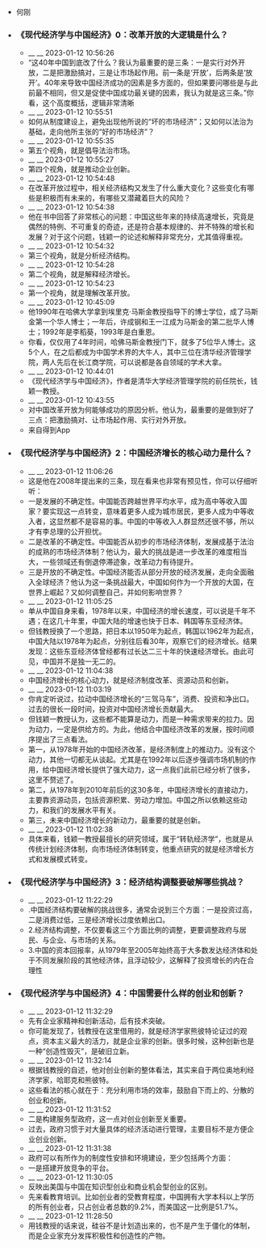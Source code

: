 - 何刚
- ### 《现代经济学与中国经济》0：改革开放的大逻辑是什么？
    - __ __ 2023-01-12 10:56:26
    - “这40年中国到底改了什么？我认为最重要的是三条：一是实行对外开放，二是把激励搞对，三是让市场起作用。前一条是‘开放’，后两条是‘放开’。40年来导致中国经济成功的因素是多方面的，但如果要问哪些是与此前最不相同，但又是促使中国成功最关键的因素，我认为就是这三条。”你看，这个高度概括，逻辑非常清晰
    - __ __ 2023-01-12 10:55:51
    - 如何从制度建设上，避免出现他所说的“坏的市场经济”；又如何以法治为基础，走向他所主张的“好的市场经济”？
    - __ __ 2023-01-12 10:55:35
    - 第五个视角，就是倡导法治市场。
    - __ __ 2023-01-12 10:55:27
    - 第四个视角，就是推动企业创新。
    - __ __ 2023-01-12 10:54:48
    - 在改革开放过程中，相关经济结构又发生了什么重大变化？这些变化有哪些是积极而有未来的，有哪些又潜藏着巨大的风险？
    - __ __ 2023-01-12 10:54:38
    - 他在书中回答了非常核心的问题：中国这些年来的持续高速增长，究竟是偶然的特例、不可重复的奇迹，还是符合基本规律的、并不特殊的增长和发展？对于这个问题，钱颖一的论述和解释非常充分，尤其值得重视。
    - __ __ 2023-01-12 10:54:32
    - 第三个视角，就是分析经济结构。
    - __ __ 2023-01-12 10:54:28
    - 第二个视角，就是解释经济增长。
    - __ __ 2023-01-12 10:54:23
    - 第一个视角，就是理解改革开放。
    - __ __ 2023-01-12 10:45:09
    - 他1990年在哈佛大学拿到埃里克·马斯金教授指导下的博士学位，成了马斯金第一个华人博士；一年后，许成钢和王一江成为马斯金的第二批华人博士；1992年是李稻葵，1993年是白重恩。
    - 你看，仅仅用了4年时间，哈佛马斯金教授门下，就多了5位华人博士。这5个人，在之后都成为中国学术界的大牛人，其中三位在清华经济管理学院，两人先后在长江商学院，可以说都是各自领域的学术大拿。
    - __ __ 2023-01-12 10:44:01
    - 《现代经济学与中国经济》，作者是清华大学经济管理学院的前任院长，钱颖一教授。
    - __ __ 2023-01-12 10:43:55
    - 对中国改革开放为何能够成功的原因分析。他认为，最重要的是做到好了三点：把激励搞对、让市场起作用、实行对外开放。
    - 来自得到App
- ### 《现代经济学与中国经济》2：中国经济增长的核心动力是什么？
    - __ __ 2023-01-12 11:06:26
    - 这是他在2008年提出来的三条，现在看来也非常有预见性，你可以仔细听听：
    - 一是发展的不确定性。中国能否跨越世界平均水平，成为高中等收入国家？要实现这一点转变，意味着更多人成为城市居民，更多人成为中等收入者，这显然都不是容易的事。中国的中等收入人群显然还很不够，所以才有李总理的公开担忧。
    - 二是改革的不确定性。中国能否从初步的市场经济体制，发展成基于法治的成熟的市场经济体制？他认为，最大的挑战是进一步改革的难度相当大，一些领域还有倒退停滞迹象，改革动力有待提升。
    - 三是开放的不确定性。中国经济能否从部分开放的经济发展，走向全面融入全球经济？他认为这一条挑战最大，中国如何作为一个开放的大国，在世界上崛起？又如何调整自己，并如何影响世界？
    - __ __ 2023-01-12 11:05:25
    - 单从中国自身来看，1978年以来，中国经济的增长速度，可以说是千年不遇；在这几十年里，中国大陆的增速也快于日本、韩国等东亚经济体。
    - 但钱教授换了一个思路，把日本以1950年为起点，韩国以1962年为起点，中国大陆以1978年为起点，分别往后看30年，观察它们的经济增长。结果发现：这些东亚经济体曾经都有过长达二三十年的快速经济增长。由此可见，中国并不是独一无二的。
    - __ __ 2023-01-12 11:04:38
    - 中国经济增长的核心动力，就是经济制度改革、资源动员和创新。
    - __ __ 2023-01-12 11:03:19
    - 你肯定听说过，拉动中国经济增长的“三驾马车”，消费、投资和净出口。过去的很长一段时间，投资对中国经济增长贡献最大。
    - 但钱颖一教授认为，这些都不能算是动力，而是一种需求带来的拉力。因为动力，一定是供给方的。为此，他结合中国经济改革的发展，按时间顺序提出了三点看法。
    - 第一，从1978年开始的中国经济改革，是经济制度上的推动力。没有这个动力，其他一切都无从谈起。尤其是在1992年以后逐步强调市场机制的作用，给中国经济增长提供了强大动力，这一点我们此前已经分析了很多，这里不赘述了。
    - 第二，从1978年到2010年前后的这30多年，中国经济增长的直接动力，主要靠资源动员，包括资源积累、劳动力增加。中国之所以依赖这些动力，和我们的发展水平有关。
    - 第三，未来中国经济增长的新动力，最重要的就是创新。
    - __ __ 2023-01-12 11:02:38
    - 具体来看，钱颖一教授最擅长的研究领域，属于“转轨经济学”，也就是从传统计划经济体制，向市场经济体制转变，他重点研究的就是经济增长方式和发展模式转变。
- ### 《现代经济学与中国经济》3：经济结构调整要破解哪些挑战？
    - __ __ 2023-01-12 11:22:29
    - .中国经济结构要破解的挑战很多，通常会说到三个方面：一是投资过高，二是消费过低，三是经济增长过度依赖出口。
    - 2.经济结构调整，不仅要看这三个方面比例的调整，更要调整政府与居民、与企业、与市场的关系。
    - 3.中国的资本回报率，从1979年至2005年始终高于大多数发达经济体和处于不同发展阶段的其他经济体，且浮动较少，这解释了投资增长的内在合理性
- ### 《现代经济学与中国经济》4：中国需要什么样的创业和创新？
    - __ __ 2023-01-12 11:32:29
    - 先有企业家精神和创新活动，后有技术突破。
    - 你可能发现了，钱教授在这里借用的，就是经济学家熊彼特论证过的观点，资本主义最大的活力，就是企业家的创新。很多时候，这种创新也是一种“创造性毁灭”，是破旧立新。
    - __ __ 2023-01-12 11:32:14
    - 根据钱教授的自述，他对创业创新的整体看法，其实来自于两位奥地利经济学家，哈耶克和熊彼特。
    - 这些看法的核心就在于：充分利用市场的效率，鼓励自下而上的、分散的创业和创新。
    - __ __ 2023-01-12 11:31:52
    - 二是构建服务型政府，这一点对创业创新至关重要。
    - 过去，政府习惯于对大量具体的经济活动进行管理，主要目标不是方便企业创业创新。
    - __ __ 2023-01-12 11:31:38
    - 政府可以有所作为的制度性安排和环境建设，至少包括两个方面：
    - 一是搭建开放竞争的平台。
    - __ __ 2023-01-12 11:30:05
    - 反映出美国与中国在知识型创业和商业机会型创业的区别。
    - 先来看教育培训。比如创业者的受教育程度，中国拥有大学本科以上学历的所有创业者，只占创业者总数的9.2%，而美国这一比例是51.7%。
    - __ __ 2023-01-12 11:28:50
    - 用钱教授的话来说，硅谷不是计划造出来的，也不是产生于僵化的体制，而是企业家充分发挥积极性和创造性的产物。
